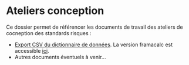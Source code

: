 # Ateliers conception

Ce dossier permet de référencer les documents de travail des ateliers de cocneption des standards risques :

- [Export CSV du dictionnaire de données](./pzyztrj3dv-9vli.csv). La version framacalc est accessible [ici]([https://lite.framacalc.org/pzyztrj3dv-9vli).
- Autres documents éventuels à venir...


